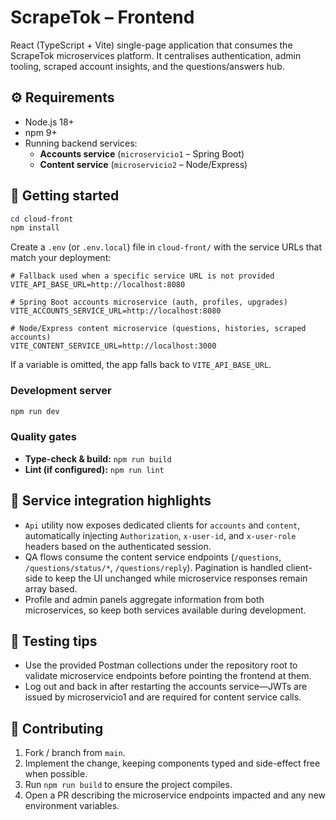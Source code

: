 # ScrapeTok – Frontend

React (TypeScript + Vite) single-page application that consumes the ScrapeTok microservices platform. It centralises authentication, admin tooling, scraped account insights, and the questions/answers hub.

## ⚙️ Requirements

- Node.js 18+
- npm 9+
- Running backend services:
  - **Accounts service** (`microservicio1` – Spring Boot)
  - **Content service** (`microservicio2` – Node/Express)

## 🚀 Getting started

```powershell
cd cloud-front
npm install
```

Create a `.env` (or `.env.local`) file in `cloud-front/` with the service URLs that match your deployment:

```env
# Fallback used when a specific service URL is not provided
VITE_API_BASE_URL=http://localhost:8080

# Spring Boot accounts microservice (auth, profiles, upgrades)
VITE_ACCOUNTS_SERVICE_URL=http://localhost:8080

# Node/Express content microservice (questions, histories, scraped accounts)
VITE_CONTENT_SERVICE_URL=http://localhost:3000
```

If a variable is omitted, the app falls back to `VITE_API_BASE_URL`.

### Development server

```powershell
npm run dev
```

### Quality gates

- **Type-check & build:** `npm run build`
- **Lint (if configured):** `npm run lint`

## 🔌 Service integration highlights

- `Api` utility now exposes dedicated clients for `accounts` and `content`, automatically injecting `Authorization`, `x-user-id`, and `x-user-role` headers based on the authenticated session.
- QA flows consume the content service endpoints (`/questions`, `/questions/status/*`, `/questions/reply`). Pagination is handled client-side to keep the UI unchanged while microservice responses remain array based.
- Profile and admin panels aggregate information from both microservices, so keep both services available during development.

## 🧪 Testing tips

- Use the provided Postman collections under the repository root to validate microservice endpoints before pointing the frontend at them.
- Log out and back in after restarting the accounts service—JWTs are issued by microservicio1 and are required for content service calls.

## 🤝 Contributing

1. Fork / branch from `main`.
2. Implement the change, keeping components typed and side-effect free when possible.
3. Run `npm run build` to ensure the project compiles.
4. Open a PR describing the microservice endpoints impacted and any new environment variables.
